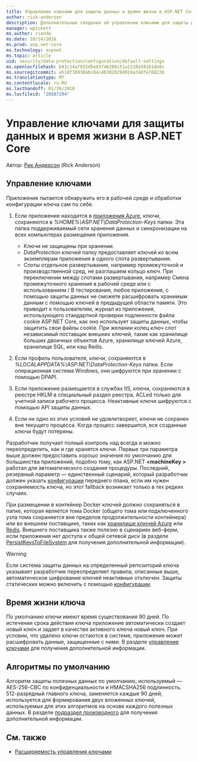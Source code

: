 ```yaml
---
title: Управление ключами для защиты данных и время жизни в ASP.NET Core
author: rick-anderson
description: Дополнительные сведения об управлении ключами для защиты данных и время жизни в ASP.NET Core.
manager: wpickett
ms.author: riande
ms.date: 10/14/2016
ms.prod: asp.net-core
ms.technology: aspnet
ms.topic: article
uid: security/data-protection/configuration/default-settings
ms.openlocfilehash: b43c14af015d5e03f46200c51a1218a581b1de0c
ms.sourcegitcommit: a510f38930abc84c4b302029d019a34dfe76823b
ms.translationtype: MT
ms.contentlocale: ru-RU
ms.lasthandoff: 01/30/2018
ms.locfileid: "28887294"
---
```

# <a name="data-protection-key-management-and-lifetime-in-aspnet-core"></a>Управление ключами для защиты данных и время жизни в ASP.NET Core

Автор: [Рик Андерсон](https://twitter.com/RickAndMSFT) (Rick Anderson)

## <a name="key-management"></a>Управление ключами

Приложение пытается обнаружить его в рабочей среде и обработки конфигурации ключа сам по себе.

1. Если приложение находится в [приложения Azure](https://azure.microsoft.com/services/app-service/), ключи, сохраняются в *%HOME%\ASP.NET\DataProtection-Keys* папки. Эта папка поддерживаемый сети хранения данных и синхронизации на всех компьютерах размещения приложения.
   * Ключи не защищены при хранении.
   * *DataProtection ключей* папку предоставляет ключей ко всем экземплярам приложения в одного слота развертывания.
   * Слоты отдельное развертывание, например промежуточной и производственной сред, не разглашаем кольцо ключ. При переключении между слотами развертывания, например Смена промежуточного хранения в рабочей среде или с использованием / B тестирования, любое приложение, с помощью защиты данных не сможете расшифровать хранимым данным с помощью ключей в предыдущей области памяти. Это приводит к пользователям, журнал из приложения, использующего стандартной проверки подлинности файла cookie ASP.NET Core, как оно использует защиты данных, чтобы защитить свои файлы cookie. При желании колец ключ слот независимый поставщик внешних ключей, такие как хранилище больших двоичных объектов Azure, хранилище ключей Azure, хранилище SQL, или кэш Redis.

1. Если профиль пользователя, ключи, сохраняются в *%LOCALAPPDATA%\ASP.NET\DataProtection-Keys* папки. Если операционная система Windows, они шифруются при хранении с помощью DPAPI.

1. Если приложение размещается в службах IIS, ключи, сохраняются в реестре HKLM в специальный раздел реестра, ACLed только для учетной записи рабочего процесса. Неактивные ключи шифруются с помощью API защиты данных.

1. Если ни одно из этих условий не удовлетворяет, ключи не сохранен вне текущего процесса. Когда процесс завершится, все созданные ключи будут потеряны.

Разработчик получает полный контроль над всегда и можно переопределить, как и где хранятся ключи. Первые три параметра выше должен предоставить хорошо значения по умолчанию для большинства приложений, подобно тому, как ASP.NET  **\<machineKey >** работал для автоматического создания процедуры. Последний, резервный параметр — единственный сценарий, который разработчик должен указать [конфигурации](xref:security/data-protection/configuration/overview) переднего плана, если им нужен сохраняемость ключа, но этот fallback возникает только в тех редких случаях.

При размещении в контейнер Docker ключей должно сохраняться в папке, которая является тома Docker (общего тома или подключенного узла тома сохраняется вне пределов продолжительности контейнера) или во внешнем поставщике, таких как [хранилище ключей Azure](https://azure.microsoft.com/services/key-vault/) или [Redis](https://redis.io/). Внешнего поставщика также полезно в сценариях веб-ферм, если приложения нет доступа к общей сетевой диск (в разделе [PersistKeysToFileSystem](xref:security/data-protection/configuration/overview#persistkeystofilesystem) для получения дополнительной информации).

> [!WARNING]
> Если система защиты данных на определенный репозиторий ключа указывает разработчик переопределяет правила, описанные выше, автоматическое шифрование ключей неактивные отключен. Защиты статических можно включить с помощью [конфигурации](xref:security/data-protection/configuration/overview).

## <a name="key-lifetime"></a>Время жизни ключа

По умолчанию ключи имеют время существования 90 дней. По истечении срока действия ключа приложение автоматически создает новый ключ и задает в качестве активного ключа новый ключ. При условии, что удалено ключи остаются в системе, приложение может расшифровать данные, защищенные с ними. В разделе [управление ключами](xref:security/data-protection/implementation/key-management#key-expiration-and-rolling) для получения дополнительной информации.

## <a name="default-algorithms"></a>Алгоритмы по умолчанию

Алгоритм защиты полезных данных по умолчанию, используемый — AES-256-CBC по конфиденциальности и HMACSHA256 подлинность. 512-разрядный главного ключа, заменяется каждые 90 дней, используется для формирования двух вложенных ключей, используемых для этих алгоритмов на основе каждого полезных данных. В разделе [подраздел производного](xref:security/data-protection/implementation/subkeyderivation#additional-authenticated-data-and-subkey-derivation) для получения дополнительной информации.

## <a name="see-also"></a>См. также

* [Расширяемость управления ключами](xref:security/data-protection/extensibility/key-management)
